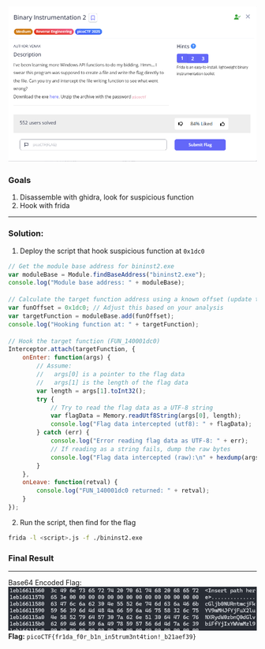 ![](./assets/question.png)  
---
### Goals
1. Disassemble with ghidra, look for suspicious function
2. Hook with frida
---
### Solution:
1. Deploy the script that hook suspicious function at `0x1dc0`
```js
// Get the module base address for bininst2.exe
var moduleBase = Module.findBaseAddress("bininst2.exe");
console.log("Module base address: " + moduleBase);

// Calculate the target function address using a known offset (update this offset as needed)
var funOffset = 0x1dc0; // Adjust this based on your analysis
var targetFunction = moduleBase.add(funOffset);
console.log("Hooking function at: " + targetFunction);

// Hook the target function (FUN_140001dc0)
Interceptor.attach(targetFunction, {
    onEnter: function(args) {
        // Assume:
        //   args[0] is a pointer to the flag data
        //   args[1] is the length of the flag data
        var length = args[1].toInt32();
        try {
            // Try to read the flag data as a UTF-8 string
            var flagData = Memory.readUtf8String(args[0], length);
            console.log("Flag data intercepted (utf8): " + flagData);
        } catch (err) {
            console.log("Error reading flag data as UTF-8: " + err);
            // If reading as a string fails, dump the raw bytes
            console.log("Flag data intercepted (raw):\n" + hexdump(args[0], { length: length, header: true, ansi: false }));
        }
    },
    onLeave: function(retval) {
        console.log("FUN_140001dc0 returned: " + retval);
    }
});
```
2. Run the script, then find for the flag
```bash
frida -l <script>.js -f ./bininst2.exe
```

### Final Result
---
Base64 Encoded Flag:
![](./assets/solution.png)  
**Flag:** `picoCTF{fr1da_f0r_b1n_in5trum3nt4tion!_b21aef39}`
